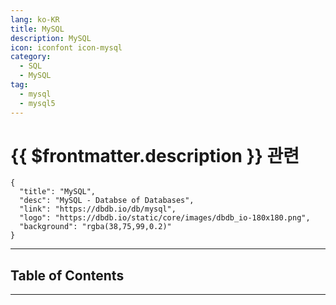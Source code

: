 ```yaml
---
lang: ko-KR
title: MySQL
description: MySQL
icon: iconfont icon-mysql
category:
  - SQL
  - MySQL
tag:
  - mysql
  - mysql5
---
```


# {{ $frontmatter.description }} 관련

```component VPCard
{
  "title": "MySQL",
  "desc": "MySQL - Databse of Databases",
  "link": "https://dbdb.io/db/mysql",
  "logo": "https://dbdb.io/static/core/images/dbdb_io-180x180.png",
  "background": "rgba(38,75,99,0.2)"
}
```

<ShieldsGroup logos="mysql"/>

---

## Table of Contents

<ToCLocal basePath="/data-science/mysql" />

---

<TagLinks />